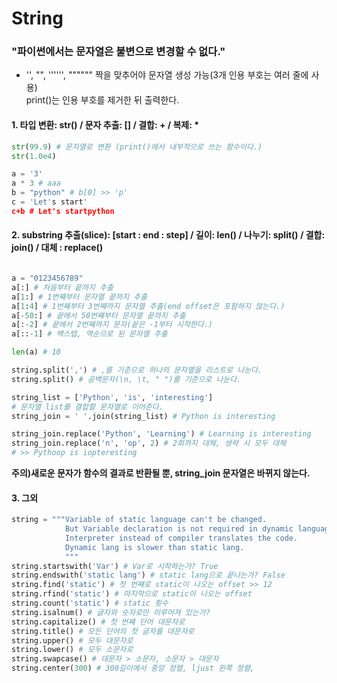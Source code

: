 # String  

### "파이썬에서는 문자열은 불변으로 변경할 수 없다."

* '', "", '''''', """""" 짝을 맞추어야 문자열 생성 가능(3개 인용 부호는 여러 줄에 사용)  
   print()는 인용 부호를 제거한 뒤 출력한다.

#### 1. 타입 변환: str() / 문자 추출: [] / 결합: + / 복제: *

```python
str(99.9) # 문자열로 변환 (print()에서 내부적으로 쓰는 함수이다.)
str(1.0e4)

a = '3'
a * 3 # aaa
b = "python" # b[0] >> 'p'
c = 'Let's start'
c+b # Let's startpython
```
#### 2. substring 추출(slice): [start : end : step] / 길이: len() / 나누기: split() / 결합: join() / 대체 : replace()
```python

a = "0123456789"
a[:] # 처음부터 끝까지 추출
a[1:] # 1번째부터 문자열 끝까지 추출
a[1:4] # 1번째부터 3번째까지 문자열 추출(end offset은 포함하지 않는다.)
a[-50:] # 끝에서 50번째부터 문자열 끝까지 추출
a[:-2] # 끝에서 2번째까지 문자(끝은 -1부터 시작한다.)
a[::-1] # 백스텝, 역순으로 된 문자열 추출

len(a) # 10

string.split(',') # ,를 기준으로 하나의 문자열을 리스트로 나눈다.
string.split() # 공백문자(\n, \t, " ")를 기준으로 나눈다.

string_list = ['Python', 'is', 'interesting']
# 문자열 list를 결합할 문자열로 이어준다.
string_join = ' '.join(string_list) # Python is interesting

string_join.replace('Python', 'Learning') # Learning is interesting
string_join.replace('n', 'op', 2) # 2회까지 대체, 생략 시 모두 대체
# >> Pythoop is iopteresting
```
**주의)새로운 문자가 함수의 결과로 반환될 뿐, string_join 문자열은 바뀌지 않는다.**

#### 3. 그외

```python
string = """Variable of static language can't be changed.
            But Variable declaration is not required in dynamic language(script lang).
            Interpreter instead of compiler translates the code.
            Dynamic lang is slower than static lang.
            """
string.startswith('Var') # Var로 시작하는가? True
string.endswith('static lang') # static lang으로 끝나는가? False
string.find('static') # 첫 번째로 static이 나오는 offset >> 12
string.rfind('static') # 마지막으로 static이 나오는 offset
string.count('static') # static 횟수
string.isalnum() # 글자와 숫자로만 이루어져 있는가?
string.capitalize() # 첫 번째 단어 대문자로
string.title() # 모든 단어의 첫 글자를 대문자로
string.upper() # 모두 대문자로
string.lower() # 모두 소문자로
string.swapcase() # 대문자 > 소문자, 소문자 > 대문자
string.center(300) # 300길이에서 중앙 정렬, ljust 왼쪽 정렬,  
